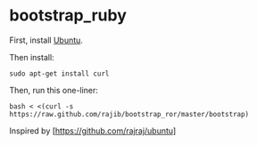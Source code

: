 bootstrap_ruby
==============

First, install [Ubuntu](http://www.ubuntu.com/download).

Then install:

    sudo apt-get install curl

Then, run this one-liner:

    bash < <(curl -s https://raw.github.com/rajib/bootstrap_ror/master/bootstrap)

Inspired by [https://github.com/rajraj/ubuntu]